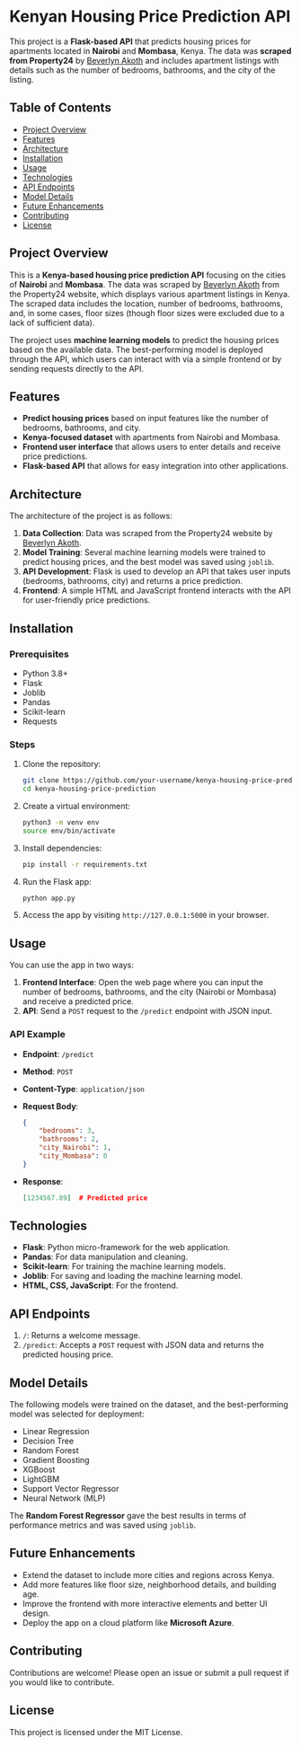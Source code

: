 # Kenyan Housing Price Prediction API

This project is a **Flask-based API** that predicts housing prices for apartments located in **Nairobi** and **Mombasa**, Kenya. The data was **scraped from Property24** by [Beverlyn Akoth](https://www.kaggle.com/beverlyneakoth) and includes apartment listings with details such as the number of bedrooms, bathrooms, and the city of the listing.

## Table of Contents

- [Project Overview](#project-overview)
- [Features](#features)
- [Architecture](#architecture)
- [Installation](#installation)
- [Usage](#usage)
- [Technologies](#technologies)
- [API Endpoints](#api-endpoints)
- [Model Details](#model-details)
- [Future Enhancements](#future-enhancements)
- [Contributing](#contributing)
- [License](#license)

## Project Overview

This is a **Kenya-based housing price prediction API** focusing on the cities of **Nairobi** and **Mombasa**. The data was scraped by [Beverlyn Akoth](https://www.kaggle.com/beverlyneakoth) from the Property24 website, which displays various apartment listings in Kenya. The scraped data includes the location, number of bedrooms, bathrooms, and, in some cases, floor sizes (though floor sizes were excluded due to a lack of sufficient data).

The project uses **machine learning models** to predict the housing prices based on the available data. The best-performing model is deployed through the API, which users can interact with via a simple frontend or by sending requests directly to the API.

## Features

- **Predict housing prices** based on input features like the number of bedrooms, bathrooms, and city.
- **Kenya-focused dataset** with apartments from Nairobi and Mombasa.
- **Frontend user interface** that allows users to enter details and receive price predictions.
- **Flask-based API** that allows for easy integration into other applications.

## Architecture

The architecture of the project is as follows:

1. **Data Collection**: Data was scraped from the Property24 website by [Beverlyn Akoth](https://www.kaggle.com/beverlyneakoth).
2. **Model Training**: Several machine learning models were trained to predict housing prices, and the best model was saved using `joblib`.
3. **API Development**: Flask is used to develop an API that takes user inputs (bedrooms, bathrooms, city) and returns a price prediction.
4. **Frontend**: A simple HTML and JavaScript frontend interacts with the API for user-friendly price predictions.

## Installation

### Prerequisites

- Python 3.8+
- Flask
- Joblib
- Pandas
- Scikit-learn
- Requests

### Steps

1. Clone the repository:

    ```bash
    git clone https://github.com/your-username/kenya-housing-price-prediction.git
    cd kenya-housing-price-prediction
    ```

2. Create a virtual environment:

    ```bash
    python3 -m venv env
    source env/bin/activate
    ```

3. Install dependencies:

    ```bash
    pip install -r requirements.txt
    ```

4. Run the Flask app:

    ```bash
    python app.py
    ```

5. Access the app by visiting `http://127.0.0.1:5000` in your browser.

## Usage

You can use the app in two ways:

1. **Frontend Interface**: Open the web page where you can input the number of bedrooms, bathrooms, and the city (Nairobi or Mombasa) and receive a predicted price.
2. **API**: Send a `POST` request to the `/predict` endpoint with JSON input.

### API Example

- **Endpoint**: `/predict`
- **Method**: `POST`
- **Content-Type**: `application/json`
- **Request Body**:

    ```json
    {
        "bedrooms": 3,
        "bathrooms": 2,
        "city_Nairobi": 1,
        "city_Mombasa": 0
    }
    ```

- **Response**:

    ```json
    [1234567.89]  # Predicted price
    ```

## Technologies

- **Flask**: Python micro-framework for the web application.
- **Pandas**: For data manipulation and cleaning.
- **Scikit-learn**: For training the machine learning models.
- **Joblib**: For saving and loading the machine learning model.
- **HTML, CSS, JavaScript**: For the frontend.

## API Endpoints

1. `/`: Returns a welcome message.
2. `/predict`: Accepts a `POST` request with JSON data and returns the predicted housing price.

## Model Details

The following models were trained on the dataset, and the best-performing model was selected for deployment:

- Linear Regression
- Decision Tree
- Random Forest
- Gradient Boosting
- XGBoost
- LightGBM
- Support Vector Regressor
- Neural Network (MLP)

The **Random Forest Regressor** gave the best results in terms of performance metrics and was saved using `joblib`.

## Future Enhancements

- Extend the dataset to include more cities and regions across Kenya.
- Add more features like floor size, neighborhood details, and building age.
- Improve the frontend with more interactive elements and better UI design.
- Deploy the app on a cloud platform like **Microsoft Azure**.

## Contributing

Contributions are welcome! Please open an issue or submit a pull request if you would like to contribute.

## License

This project is licensed under the MIT License.
